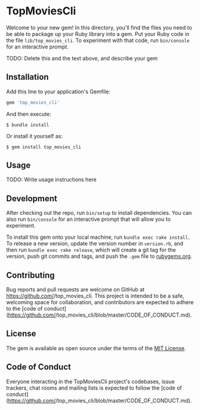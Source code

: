 # TopMoviesCli

Welcome to your new gem! In this directory, you'll find the files you need to be able to package up your Ruby library into a gem. Put your Ruby code in the file `lib/top_movies_cli`. To experiment with that code, run `bin/console` for an interactive prompt.

TODO: Delete this and the text above, and describe your gem

## Installation

Add this line to your application's Gemfile:

```ruby
gem 'top_movies_cli'
```

And then execute:

    $ bundle install

Or install it yourself as:

    $ gem install top_movies_cli

## Usage

TODO: Write usage instructions here

## Development

After checking out the repo, run `bin/setup` to install dependencies. You can also run `bin/console` for an interactive prompt that will allow you to experiment.

To install this gem onto your local machine, run `bundle exec rake install`. To release a new version, update the version number in `version.rb`, and then run `bundle exec rake release`, which will create a git tag for the version, push git commits and tags, and push the `.gem` file to [rubygems.org](https://rubygems.org).

## Contributing

Bug reports and pull requests are welcome on GitHub at https://github.com/<github username>/top_movies_cli. This project is intended to be a safe, welcoming space for collaboration, and contributors are expected to adhere to the [code of conduct](https://github.com/<github username>/top_movies_cli/blob/master/CODE_OF_CONDUCT.md).


## License

The gem is available as open source under the terms of the [MIT License](https://opensource.org/licenses/MIT).

## Code of Conduct

Everyone interacting in the TopMoviesCli project's codebases, issue trackers, chat rooms and mailing lists is expected to follow the [code of conduct](https://github.com/<github username>/top_movies_cli/blob/master/CODE_OF_CONDUCT.md).
